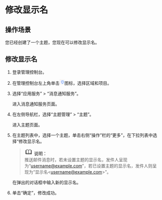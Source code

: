 # 修改显示名<a name="ZH-CN_TOPIC_0043954038"></a>

## 操作场景<a name="section2244006614571"></a>

您已经创建了一个主题，您现在可以修改显示名。

## 修改显示名<a name="section20643947145723"></a>

1.  登录管理控制台。
2.  在管理控制台左上角单击![](figures/zh-cn_image_0095665364.png)图标，选择区域和项目。
3.  选择“应用服务” \> “消息通知服务”。

    进入消息通知服务页面。

4.  在左侧导航栏，选择“主题管理” \> “主题”。

    进入主题页面。

5.  在主题列表中，选择一个主题，单击右侧“操作”栏的“更多”，在下拉列表中选择“修改显示名。

    >![](public_sys-resources/icon-note.gif) **说明：**   
    >推送邮件消息时，若未设置主题的显示名，发件人呈现为“username@example.com”，若已设置主题的显示名，发件人则呈现为“显示名<username@example.com\>”。  

    在弹出的对话框中输入新的显示名。

6.  单击“确定”，修改成功。

